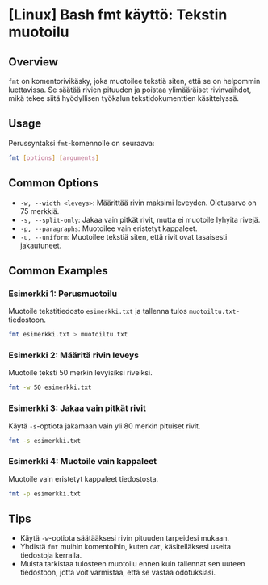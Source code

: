 # [Linux] Bash fmt käyttö: Tekstin muotoilu

## Overview
`fmt` on komentorivikäsky, joka muotoilee tekstiä siten, että se on helpommin luettavissa. Se säätää rivien pituuden ja poistaa ylimääräiset rivinvaihdot, mikä tekee siitä hyödyllisen työkalun tekstidokumenttien käsittelyssä.

## Usage
Perussyntaksi `fmt`-komennolle on seuraava:

```bash
fmt [options] [arguments]
```

## Common Options
- `-w, --width <leveys>`: Määrittää rivin maksimi leveyden. Oletusarvo on 75 merkkiä.
- `-s, --split-only`: Jakaa vain pitkät rivit, mutta ei muotoile lyhyita rivejä.
- `-p, --paragraphs`: Muotoilee vain eristetyt kappaleet.
- `-u, --uniform`: Muotoilee tekstiä siten, että rivit ovat tasaisesti jakautuneet.

## Common Examples
### Esimerkki 1: Perusmuotoilu
Muotoile tekstitiedosto `esimerkki.txt` ja tallenna tulos `muotoiltu.txt`-tiedostoon.

```bash
fmt esimerkki.txt > muotoiltu.txt
```

### Esimerkki 2: Määritä rivin leveys
Muotoile teksti 50 merkin levyisiksi riveiksi.

```bash
fmt -w 50 esimerkki.txt
```

### Esimerkki 3: Jakaa vain pitkät rivit
Käytä `-s`-optiota jakamaan vain yli 80 merkin pituiset rivit.

```bash
fmt -s esimerkki.txt
```

### Esimerkki 4: Muotoile vain kappaleet
Muotoile vain eristetyt kappaleet tiedostosta.

```bash
fmt -p esimerkki.txt
```

## Tips
- Käytä `-w`-optiota säätääksesi rivin pituuden tarpeidesi mukaan.
- Yhdistä `fmt` muihin komentoihin, kuten `cat`, käsitelläksesi useita tiedostoja kerralla.
- Muista tarkistaa tulosteen muotoilu ennen kuin tallennat sen uuteen tiedostoon, jotta voit varmistaa, että se vastaa odotuksiasi.